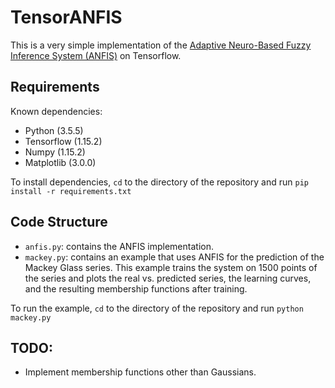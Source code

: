 # TensorANFIS
This is a very simple implementation of the [Adaptive Neuro-Based Fuzzy Inference System (ANFIS)](https://www.dca.ufrn.br/~meneghet/FTP/anfis%2093.pdf) on Tensorflow.

## Requirements
Known dependencies:
- Python (3.5.5)
- Tensorflow (1.15.2)
- Numpy (1.15.2)
- Matplotlib (3.0.0)

To install dependencies, `cd` to the directory of the repository and run `pip install -r requirements.txt`

## Code Structure

- `anfis.py`: contains the ANFIS implementation.
- `mackey.py`: contains an example that uses ANFIS for the prediction of the Mackey Glass series. This example trains the system on 1500 points of the series and plots the real vs. predicted series, the learning curves, and the resulting membership functions after training.

To run the example, `cd` to the directory of the repository and run `python mackey.py`

## TODO:
- Implement membership functions other than Gaussians.
